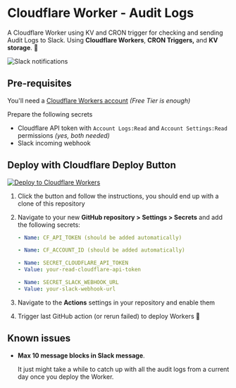 # Cloudflare Worker - Audit Logs

A Cloudflare Worker using KV and CRON trigger for checking and sending Audit Logs to Slack. Using **Cloudflare Workers**, **CRON Triggers,** and **KV storage**. 🚀

![Slack notifications](./assets/slack_screenshot.png)

## Pre-requisites

You'll need a [Cloudflare Workers account](https://dash.cloudflare.com/sign-up/workers) _(Free Tier is enough)_

Prepare the following secrets

- Cloudflare API token with `Account Logs:Read` and `Account Settings:Read` permissions _(yes, both needed)_
- Slack incoming webhook

## Deploy with Cloudflare Deploy Button

[![Deploy to Cloudflare Workers](https://camo.githubusercontent.com/1f3d0b4d44a2c3f12c78bd02bae907169430e04d728006db9f97a4befa64c886/68747470733a2f2f6465706c6f792e776f726b6572732e636c6f7564666c6172652e636f6d2f627574746f6e3f706169643d74727565)](https://deploy.workers.cloudflare.com/?url=https://github.com/learningkeeper/cf-workers-audit-logs)

1. Click the button and follow the instructions, you should end up with a clone of this repository
2. Navigate to your new **GitHub repository &gt; Settings &gt; Secrets** and add the following secrets:

   ```yaml
   - Name: CF_API_TOKEN (should be added automatically)

   - Name: CF_ACCOUNT_ID (should be added automatically)

   - Name: SECRET_CLOUDFLARE_API_TOKEN
   - Value: your-read-cloudflare-api-token

   - Name: SECRET_SLACK_WEBHOOK_URL
   - Value: your-slack-webhook-url
   ```

3. Navigate to the **Actions** settings in your repository and enable them
4. Trigger last GitHub action (or rerun failed) to deploy Workers 🎉

## Known issues

- **Max 10 message blocks in Slack message**.

  It just might take a while to catch up with all the audit logs from a current day once you deploy the Worker.
